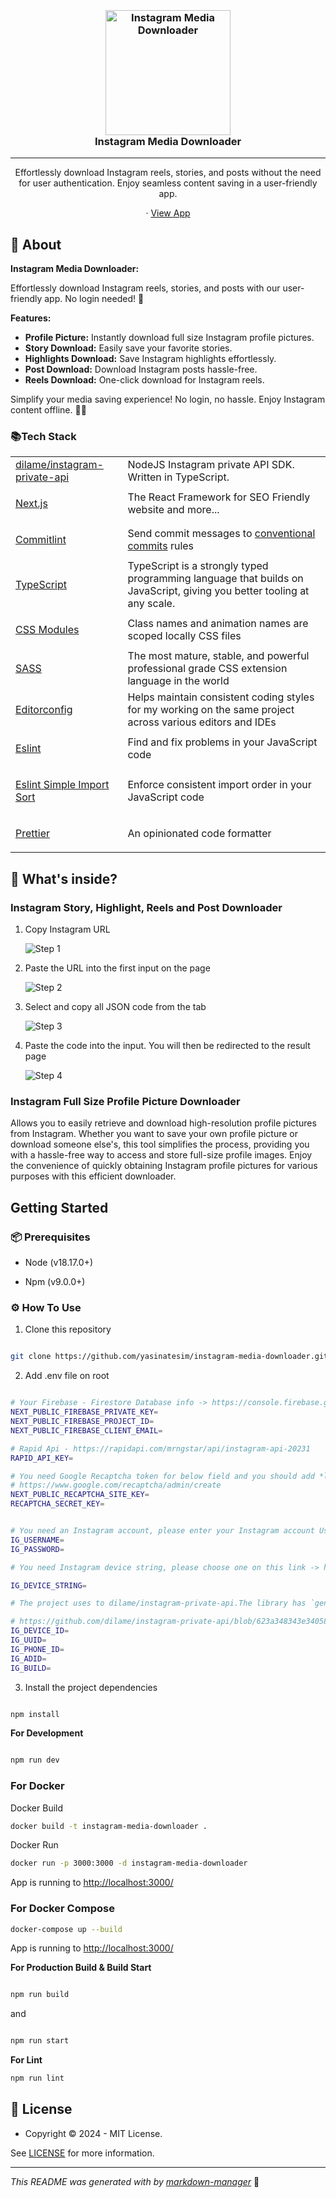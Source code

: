 <h3 align="center">
  <br />
   <a  href="https://github.com/yasinatesim/instagram-media-downloader"><img src="https://yasinates.com/instagram-media-downloader.svg" alt="Instagram Media Downloader" width="200" /></a>
  <br />
Instagram Media Downloader
  <br />
</h3>


<hr />

<p  align="center">Effortlessly download Instagram reels, stories, and posts without the need for user authentication. Enjoy seamless content saving in a user-friendly app.</p>


  <p align="center">
· <a  href="https://instagram-media-downloader.yasinatesim.vercel.app/">View App</a>
  </p>

## 📖 About

**Instagram Media Downloader:**

Effortlessly download Instagram reels, stories, and posts with our user-friendly app. No login needed! 🚀

**Features:**
- **Profile Picture:**  Instantly download full size Instagram profile pictures.
- **Story Download:** Easily save your favorite stories.
- **Highlights Download:** Save Instagram highlights effortlessly.
- **Post Download:** Download Instagram posts hassle-free.
- **Reels Download:** One-click download for Instagram reels.

Simplify your media saving experience! No login, no hassle. Enjoy Instagram content offline. 📲✨



### 📚Tech Stack

<table>

  <tr>
    <td> <a href="https://github.com/dilame/instagram-private-api">dilame/instagram-private-api</a></td>
    <td>NodeJS Instagram private API SDK. Written in TypeScript.</td>
  </tr>
<tr>

<td>

<a  href="https://nextjs.org/">Next.js</a>

</td>

<td>The React Framework for SEO Friendly website and more...</td>

</tr>

<tr>

<td>

<a  href="https://github.com/conventional-changelog/commitlint">Commitlint</a>

</td>

<td>Send commit messages to <a  href="https://www.conventionalcommits.org/en/v1.0.0/">conventional commits</a> rules</td>

</tr>

  <tr>
    <td><a href="https://www.typescriptlang.org/">TypeScript</a></td>
    <td>TypeScript is a strongly typed programming language that builds on JavaScript, giving you better tooling at any scale.</td>
  </tr>

<tr>

<td>

<a  href="https://github.com/css-modules/css-modules">CSS Modules</a>

</td>

<td>Class names and animation names are scoped locally CSS files</td>

</tr>

<tr>

<td>

<a  href="https://sass-lang.com/">SASS</a>

</td>

<td>The most mature, stable, and powerful professional grade CSS extension language in the world</td>

</tr>

<tr>

<td>

<a  href="https://editorconfig.org/">Editorconfig</a>

</td>

<td>Helps maintain consistent coding styles for my working on the same project across various editors and IDEs</td>

</tr>

<tr>

<td>

<a  href="https://eslint.org/">Eslint</a>

</td>

<td>Find and fix problems in your JavaScript code</td>

</tr>

<tr>

<tr>

<td>

<a  href="https://www.npmjs.com/package/eslint-plugin-simple-import-sort">Eslint Simple Import Sort</a>

</td>

<td>Enforce consistent import order in your JavaScript code</td>

</tr>

<tr>

<td>

<a  href="https://prettier.io/">Prettier</a>

</td>

<td>An opinionated code formatter</td>

</tr>

</table>

## 🧐 What's inside?

### Instagram Story, Highlight, Reels and Post Downloader

1. Copy Instagram URL

   ![Step 1](./src/assets/images/how-to-use-1.jpg)

2. Paste the URL into the first input on the page

   ![Step 2](./src/assets/images/how-to-use-2.jpg)

3. Select and copy all JSON code from the tab

   ![Step 3](./src/assets/images/how-to-use-3.jpg)

4. Paste the code into the input. You will then be redirected to the result page

   ![Step 4](./src/assets/images/how-to-use-4.jpg)



### Instagram Full Size Profile Picture Downloader
Allows you to easily retrieve and download high-resolution profile pictures from Instagram. Whether you want to save your own profile picture or download someone else's, this tool simplifies the process, providing you with a hassle-free way to access and store full-size profile images. Enjoy the convenience of quickly obtaining Instagram profile pictures for various purposes with this efficient downloader.

## Getting Started

### 📦 Prerequisites

- Node (v18.17.0+)

- Npm (v9.0.0+)

### ⚙️ How To Use


1. Clone this repository

```bash

git clone https://github.com/yasinatesim/instagram-media-downloader.git

```



2. Add .env file on root

```bash

# Your Firebase - Firestore Database info -> https://console.firebase.google.com/
NEXT_PUBLIC_FIREBASE_PRIVATE_KEY=
NEXT_PUBLIC_FIREBASE_PROJECT_ID=
NEXT_PUBLIC_FIREBASE_CLIENT_EMAIL=

# Rapid Api - https://rapidapi.com/mrngstar/api/instagram-api-20231
RAPID_API_KEY=

# You need Google Recaptcha token for below field and you should add *localhost* domain in Google Recaptcha console "Domains" section
# https://www.google.com/recaptcha/admin/create
NEXT_PUBLIC_RECAPTCHA_SITE_KEY=
RECAPTCHA_SECRET_KEY=


# You need an Instagram account, please enter your Instagram account Username and Password
IG_USERNAME=
IG_PASSWORD=

# You need Instagram device string, please choose one on this link -> https://github.com/dilame/instagram-private-api/blob/623a348343e34058c3a286693740aa3698aed3cc/src/samples/devices.json

IG_DEVICE_STRING=

# The project uses to dilame/instagram-private-api.The library has `generateDevice` function and the function return the below fields. Please run this function in the dilame/instagram-private-api project and enter the below fields

# https://github.com/dilame/instagram-private-api/blob/623a348343e34058c3a286693740aa3698aed3cc/src/core/state.ts#L245
IG_DEVICE_ID=
IG_UUID=
IG_PHONE_ID=
IG_ADID=
IG_BUILD=

```



3. Install the project dependencies

```bash

npm install

```

**For Development**

```bash

npm run dev

```

### For Docker

Docker Build

```bash
docker build -t instagram-media-downloader .
```

Docker Run

```bash
docker run -p 3000:3000 -d instagram-media-downloader
```

App is running to [http://localhost:3000/](http://localhost:3000/)

### For Docker Compose

```bash
docker-compose up --build
```

App is running to [http://localhost:3000/](http://localhost:3000/)

**For Production Build &amp; Build Start**

```bash

npm run build

```

and

```bash

npm run start

```

**For Lint**

```bash
npm run lint
```


## 🔑 License

* Copyright © 2024 - MIT License.

See [LICENSE](https://github.com/yasinatesim/instagram-media-downloader/blob/master/LICENSE) for more information.

---

_This README was generated with by [markdown-manager](https://github.com/yasinatesim/markdown-manager)_ 🥲
